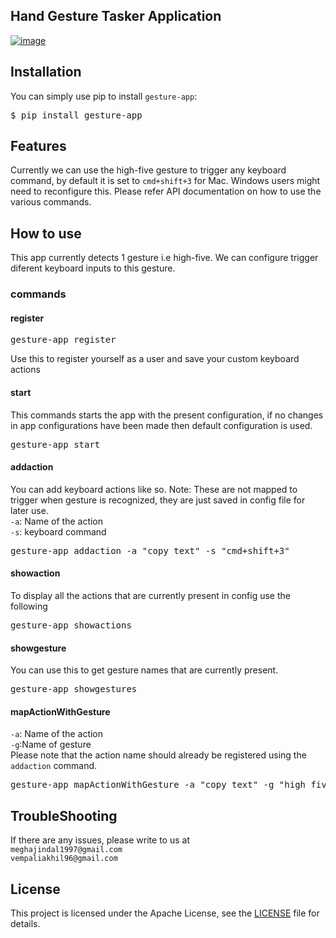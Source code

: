 ## Hand Gesture Tasker Application

[![image](https://img.shields.io/pypi/pyversions/conference-radar.svg)](https://github.com/vempaliakhil96/hand-detection)

## Installation
You can simply use pip to install `gesture-app`:

<pre>
$ pip install gesture-app
</pre>

## Features
Currently we can use the high-five gesture to trigger any keyboard command, by default it is set to 
`cmd+shift+3` for Mac. Windows users might need to reconfigure this. Please refer API documentation
on how to use the various commands.

## How to use
This app currently detects 1 gesture i.e high-five. We can configure trigger diferent keyboard inputs to this gesture.

### commands

#### register
<pre>
gesture-app register
</pre>
Use this to register yourself as a user and save your custom keyboard actions 

#### start
This commands starts the app with the present configuration, if no changes in app configurations have been made then
default configuration is used.
<pre>
gesture-app start
</pre>

#### addaction
You can add keyboard actions like so. Note: These are not mapped to trigger when gesture is recognized, they are just saved
in config file for later use.\
`-a`: Name of the action\
`-s`: keyboard command
<pre>
gesture-app addaction -a "copy text" -s "cmd+shift+3"
</pre>

#### showaction
To display all the actions that are currently present in config use the following
<pre>
gesture-app showactions
</pre>

#### showgesture
You can use this to get gesture names that are currently present.
<pre>
gesture-app showgestures
</pre>

#### mapActionWithGesture
`-a`: Name of the action\
`-g`:Name of gesture\
Please note that the action name should already be 
registered using the `addaction` command.
<pre>
gesture-app mapActionWithGesture -a "copy text" -g "high_five"
</pre>

## TroubleShooting
If there are any issues, please write to us at \
`meghajindal1997@gmail.com` \
`vempaliakhil96@gmail.com` 

## License
This project is licensed under the Apache License, 
see the [LICENSE](https://github.com/vempaliakhil96/hand-detection/blob/master/LICENSE) file for details.
